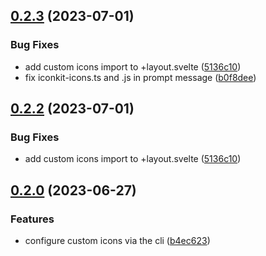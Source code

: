 ## [0.2.3](https://github.com/liquidiqq/iconkit-cli/compare/v0.2.1...v0.2.3) (2023-07-01)

### Bug Fixes

- add custom icons import to +layout.svelte ([5136c10](https://github.com/liquidiqq/iconkit-cli/commit/5136c10b10787cca8e6f5fdd262c8230c7b87955))
- fix iconkit-icons.ts and .js in prompt message ([b0f8dee](https://github.com/liquidiqq/iconkit-cli/commit/b0f8dee6fa186a60d75981e7a10b75a77d146315))
## [0.2.2](https://github.com/liquidiqq/iconkit-cli/compare/v0.2.1...v0.2.2) (2023-07-01)

### Bug Fixes

- add custom icons import to +layout.svelte ([5136c10](https://github.com/liquidiqq/iconkit-cli/commit/5136c10b10787cca8e6f5fdd262c8230c7b87955))

## [0.2.0](https://github.com/liquidiqq/iconkit-cli/compare/v0.1.1...v0.2.0) (2023-06-27)

### Features

- configure custom icons via the cli ([b4ec623](https://github.com/liquidiqq/iconkit-cli/commit/b4ec62366b786a126d283feb5e7dab867792e8d4))
